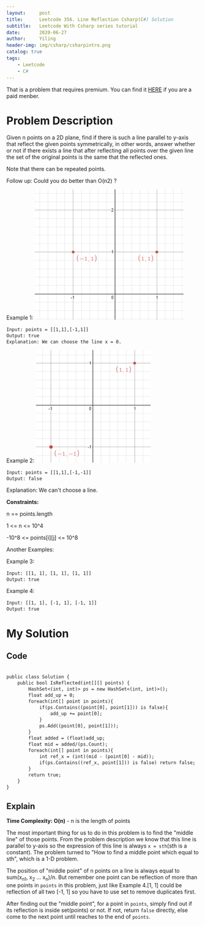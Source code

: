 ```yaml
---
layout:     post
title:      Leetcode 356. Line Reflection Csharp(C#) Solution
subtitle:   Leetcode With Csharp series tutorial
date:       2020-06-27
author:     Yiling
header-img: img/csharp/csharpintro.png
catalog: true
tags:
    - Leetcode
    - C#
---
```


That is a problem that requires premium. You can find it [HERE](https://leetcode.com/problems/line-reflection/) if you are a paid menber.

# Problem Description

Given n points on a 2D plane, find if there is such a line parallel to y-axis that reflect the given points symmetrically, in other words, answer whether or not if there exists a line that after reflecting all points over the given line the set of the original points is the same that the reflected ones.

Note that there can be repeated points.

Follow up:
Could you do better than O(n2) ?

 

Example 1:
![](\img\csharp\356_example_1.PNG)
```
Input: points = [[1,1],[-1,1]]
Output: true
Explanation: We can choose the line x = 0.
```


Example 2:
![](\img\csharp\356_example_2.PNG)
```
Input: points = [[1,1],[-1,-1]]
Output: false
```
Explanation: We can't choose a line.

**Constraints:**

n == points.length

1 <= n <= 10^4

-10^8 <= points[i][j] <= 10^8

Another Examples:

Example 3:
```
Input: [[1, 1], [1, 1], [1, 1]]
Output: true
```
Example 4:
```
Input: [[1, 1], [-1, 1], [-1, 1]]
Output: true
```


# My Solution

## Code
```

public class Solution {
    public bool IsReflected(int[][] points) {
        HashSet<(int, int)> ps = new HashSet<(int, int)>();
        float add_up = 0;
        foreach(int[] point in points){
            if(ps.Contains((point[0], point[1])) is false){
                add_up += point[0];
            }
            ps.Add((point[0], point[1]));
        }
        float added = (float)add_up;
        float mid = added/(ps.Count);
        foreach(int[] point in points){
            int ref_x = (int)(mid - (point[0] - mid));
            if(ps.Contains((ref_x, point[1])) is false) return false;
        }
        return true;
    }
}
```

## Explain
**Time Complexity: O(n)** - n is the length of points

The most important thing for us to do in this problem is to find the "middle line" of those points. From the problem description we know that this line is parallel to y-axis so the expression of this line is always `x = sth`(sth is a constant). The problem turned to "How to find a middle point which equal to sth", which is a 1-D problem.

The position of "middle point" of n points on a line is always equal to sum(x<sub>n1</sub>, x<sub>2</sub> ... x<sub>n</sub>)/n. But remember one point can be reflection of more than one points in ```points``` in this problem, just like Example 4.[1, 1] could be reflection of all two [-1, 1] so you have to use set to remove duplicates first.

After finding out the "middle point", for a point in ```points```, simply find out if its reflection is inside set(points) or not. If not, return `false` directly, else come to the next point until reaches to the end of `points`. 